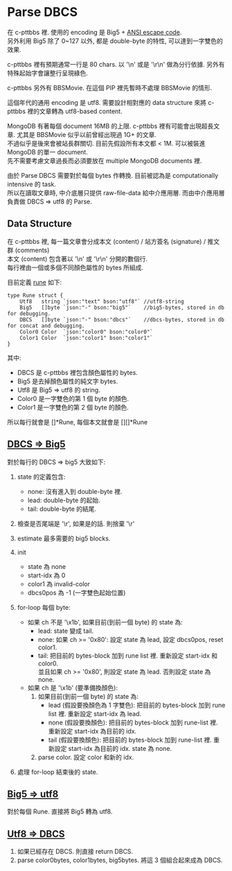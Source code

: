 # Parse DBCS

在 c-pttbbs 裡. 使用的 encoding 是 Big5 + [ANSI escape code](https://en.wikipedia.org/wiki/ANSI_escape_code). \
另外利用 Big5 除了 0~127 以外, 都是 double-byte 的特性, 可以達到一字雙色的效果.

c-pttbbs 裡有預期通常一行是 80 chars. 以 '\n' 或是 '\r\n' 做為分行依據. 另外有特殊起始字會讓整行呈現綠色.

c-pttbbs 另外有 BBSMovie. 在這個 PIP 裡先暫時不處理 BBSMovie 的情形.

這個年代的通用 encoding 是 utf8. 需要設計相對應的 data structure 來將 c-pttbbs 裡的文章轉為 utf8-based content.

MongoDB 有著每個 document 16MB 的上限. c-pttbbs 裡有可能會出現超長文章. 尤其是 BBSMovie 似乎以前曾經出現過 1G+ 的文章. \
不過似乎是後來會被站長群關切. 目前先假設所有本文都 < 1M. 可以被裝進 MongoDB 的單一 document. \
先不需要考慮文章過長而必須要放在 multiple MongoDB documents 裡.

由於 Parse DBCS 需要對於每個 bytes 作轉換. 目前被認為是 computationally intensive 的 task. \
所以在讀取文章時, 中介底層只提供 raw-file-data 給中介應用層. 而由中介應用層負責做 DBCS => utf8 的 Parse.


## Data Structure

在 c-pttbbs 裡, 每一篇文章會分成本文 (content) / 站方簽名 (signature) / 推文群 (comments) \
本文 (content) 包含著以 '\n' 或 '\r\n' 分開的數個行. \
每行裡由一個或多個不同顏色屬性的 bytes 所組成.

目前定義 [rune](https://github.com/Ptt-official-app/go-pttbbsweb/blob/main/types/rune.go) 如下:

```
type Rune struct {
    Utf8   string `json:"text" bson:"utf8"` //utf8-string
    Big5   []byte `json:"-" bson:"big5"`    //big5-bytes, stored in db for debugging.
    DBCS   []byte `json:"-" bson:"dbcs"`    //dbcs-bytes, stored in db for concat and debugging.
    Color0 Color  `json:"color0" bson:"color0"`
    Color1 Color  `json:"color1" bson:"color1"`
}
```

其中:

* DBCS 是 c-pttbbs 裡包含顏色屬性的 bytes.
* Big5 是去掉顏色屬性的純文字 bytes.
* Utf8 是 Big5 => utf8 的 string.
* Color0 是一字雙色的第 1 個 byte 的顏色.
* Color1 是一字雙色的第 2 個 byte 的顏色.

所以每行就會是 \[\]\*Rune, 每個本文就會是 \[\]\[\]\*Rune


## [DBCS => Big5](https://github.com/Ptt-official-app/go-pttbbsweb/blob/main/dbcs/dbcs.go#L148)

對於每行的 DBCS => big5 大致如下:

1. state 的定義包含:
    * none: 沒有進入到 double-byte 裡.
    * lead: double-byte 的起始.
    * tail: double-byte 的結尾.

1. 檢查是否尾端是 '\r', 如果是的話. 則捨棄 '\r'
2. estimate 最多需要的 big5 blocks.
3. init
    * state 為 none
    * start-idx 為 0
    * color1 為 invalid-color
    * dbcs0pos 為 -1 (一字雙色起始位置)
4. for-loop 每個 byte:
    * 如果 ch 不是 '\x1b', 如果目前(到前一個 byte) 的 state 為:
        * lead: state 變成 tail.
        * none: 如果 ch >= '0x80': 設定 state 為 lead, 設定 dbcs0pos, reset color1.
        * tail: 把目前的 bytes-block 加到 rune list 裡. 重新設定 start-idx 和 color0. \
                並且如果 ch >= '0x80', 則設定 state 為 lead. 否則設定 state 為 none.
    * 如果 ch 是 '\x1b' (要準備換顏色):
        1. 如果目前(到前一個 byte) 的 state 為:
            * lead (假設要換顏色為 1 字雙色): 把目前的 bytes-block 加到 rune list 裡. 重新設定 start-idx 為 lead.
            * none (假設要換顏色): 把目前的 bytes-block 加到 rune-list 裡. 重新設定 start-idx 為目前的 idx.
            * tail (假設要換顏色): 把目前的 bytes-block 加到 rune-list 裡. 重新設定 start-idx 為目前的 idx. state 為 none.
        2. parse color. 設定 color 和新的 idx.
5. 處理 for-loop 結束後的 state.


## [Big5 => utf8](https://github.com/Ptt-official-app/go-pttbbsweb/blob/main/dbcs/dbcs.go#L102)

對於每個 Rune. 直接將 Big5 轉為 utf8.


## [Utf8 => DBCS](https://github.com/Ptt-official-app/go-pttbbsweb/blob/main/dbcs/dbcs.go#L40)

1. 如果已經存在 DBCS. 則直接 return DBCS.
2. parse color0bytes, color1bytes, big5bytes. 將這 3 個組合起來成為 DBCS.
